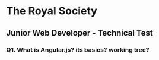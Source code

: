 
# The Royal Society

## Junior Web Developer - Technical Test

### Q1. What is Angular.js? its basics? working tree?
### 

### 